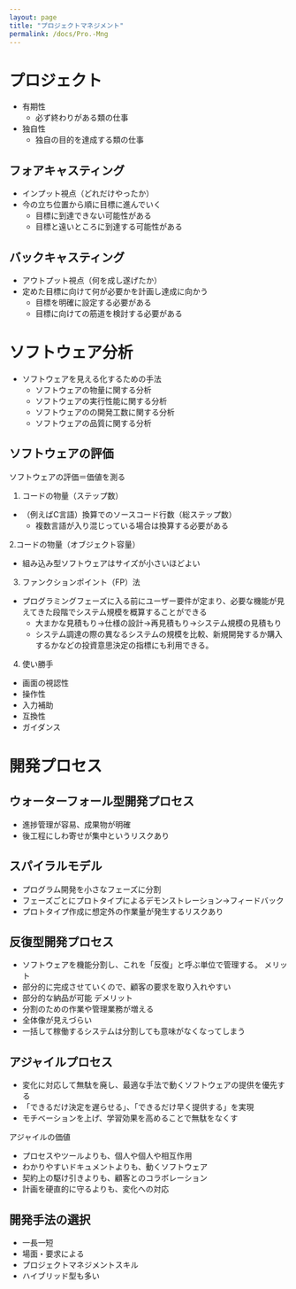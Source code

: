 ```yaml
---
layout: page
title: "プロジェクトマネジメント"
permalink: /docs/Pro.-Mng
---
```


# プロジェクト
- 有期性
    - 必ず終わりがある類の仕事
- 独自性
    - 独自の目的を達成する類の仕事

## フォアキャスティング
- インプット視点（どれだけやったか）
- 今の立ち位置から順に目標に進んでいく
    - 目標に到達できない可能性がある
    - 目標と遠いところに到達する可能性がある
## バックキャスティング
- アウトプット視点（何を成し遂げたか）
- 定めた目標に向けて何が必要かを計画し達成に向かう
    - 目標を明確に設定する必要がある
    - 目標に向けての筋道を検討する必要がある

# ソフトウェア分析
- ソフトウェアを見える化するための手法
    - ソフトウェアの物量に関する分析
    - ソフトウェアの実行性能に関する分析
    - ソフトウェアのの開発工数に関する分析
    - ソフトウェアの品質に関する分析

## ソフトウェアの評価
ソフトウェアの評価＝価値を測る

1. コードの物量（ステップ数）
- （例えばC言語）換算でのソースコード行数（総ステップ数）
    - 複数言語が入り混じっている場合は換算する必要がある

2.コードの物量（オブジェクト容量）
- 組み込み型ソフトウェアはサイズが小さいほどよい

3. ファンクションポイント（FP）法
- プログラミングフェーズに入る前にユーザー要件が定まり、必要な機能が見えてきた段階でシステム規模を概算することができる
    - 大まかな見積もり→仕様の設計→再見積もり→システム規模の見積もり
    - システム調達の際の異なるシステムの規模を比較、新規開発するか購入するかなどの投資意思決定の指標にも利用できる。

4. 使い勝手
- 画面の視認性
- 操作性
- 入力補助
- 互換性
- ガイダンス

# 開発プロセス
## ウォーターフォール型開発プロセス
- 進捗管理が容易、成果物が明確
- 後工程にしわ寄せが集中というリスクあり
## スパイラルモデル
- プログラム開発を小さなフェーズに分割
- フェーズごとにプロトタイプによるデモンストレーション→フィードバック
- プロトタイプ作成に想定外の作業量が発生するリスクあり
## 反復型開発プロセス
- ソフトウェアを機能分割し、これを「反復」と呼ぶ単位で管理する。
メリット
- 部分的に完成させていくので、顧客の要求を取り入れやすい
- 部分的な納品が可能
デメリット
- 分割のための作業や管理業務が増える
- 全体像が見えづらい
- 一括して稼働するシステムは分割しても意味がなくなってしまう

## アジャイルプロセス
- 変化に対応して無駄を廃し、最適な手法で動くソフトウェアの提供を優先する
- 「できるだけ決定を遅らせる」、「できるだけ早く提供する」を実現
- モチベーションを上げ、学習効果を高めることで無駄をなくす

アジャイルの価値
- プロセスやツールよりも、個人や個人や相互作用
- わかりやすいドキュメントよりも、動くソフトウェア
- 契約上の駆け引きよりも、顧客とのコラボレーション
- 計画を硬直的に守るよりも、変化への対応

## 開発手法の選択
- 一長一短
- 場面・要求による
- プロジェクトマネジメントスキル
- ハイブリッド型も多い